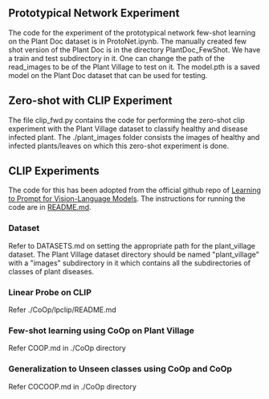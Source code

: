 ## Prototypical Network Experiment

The code for the experiment of the prototypical network few-shot learning on the Plant Doc dataset is in ProtoNet.ipynb. 
The manually created few shot version of the Plant Doc is in the directory PlantDoc_FewShot. We have a train and test subdirectory in it. 
One can change the path of the read_images to be of the Plant Village to test on it. 
The model.pth is a saved model on the Plant Doc dataset that can be used for testing.


## Zero-shot with CLIP Experiment
The file clip_fwd.py contains the code for performing the zero-shot clip experiment with the Plant Village dataset to classify healthy and disease infected plant. The ./plant_images folder consists the images of healthy and infected plants/leaves on which this zero-shot experiment is done.

## CLIP Experiments

The code for this has been adopted from the official github repo of [Learning to Prompt for Vision-Language Models](https://github.com/KaiyangZhou/CoOp.git). The instructions for running the code are in [README.md](https://github.com/KaiyangZhou/CoOp/blob/main/README.md).

### Dataset
Refer to DATASETS.md on setting the appropriate path for the plant_village dataset. The Plant Village dataset directory should be named "plant_village" with a "images" subdirectory in it which contains all the subdirectories of classes of plant diseases.

### Linear Probe on CLIP
Refer ./CoOp/lpclip/README.md

### Few-shot learning using CoOp on Plant Village
Refer COOP.md in ./CoOp directory

### Generalization to Unseen classes using CoOp and CoOp
Refer COCOOP.md in ./CoOp directory


